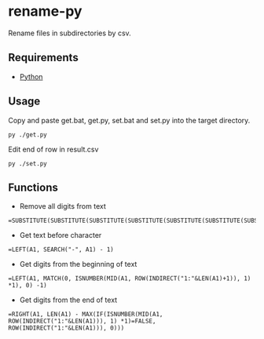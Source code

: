 # rename-py

Rename files in subdirectories by csv.  

## Requirements  

- [Python](https://www.python.org/)

## Usage  

Copy and paste get.bat, get.py, set.bat and set.py into the target directory.  

```console
py ./get.py
```

Edit end of row in result.csv  

```console
py ./set.py
```

## Functions  

- Remove all digits from text

```
=SUBSTITUTE(SUBSTITUTE(SUBSTITUTE(SUBSTITUTE(SUBSTITUTE(SUBSTITUTE(SUBSTITUTE(SUBSTITUTE(SUBSTITUTE(SUBSTITUTE(A1,"0",""),"1",""),"2",""),"3",""),"4",""),"5",""),"6",""),"7",""),"8",""),"9","")
```

- Get text before character

```
=LEFT(A1, SEARCH("-", A1) - 1)
```

- Get digits from the beginning of text

```
=LEFT(A1, MATCH(0, ISNUMBER(MID(A1, ROW(INDIRECT("1:"&LEN(A1)+1)), 1) *1), 0) -1)
```

- Get digits from the end of text

```
=RIGHT(A1, LEN(A1) - MAX(IF(ISNUMBER(MID(A1, ROW(INDIRECT("1:"&LEN(A1))), 1) *1)=FALSE, ROW(INDIRECT("1:"&LEN(A1))), 0)))
```